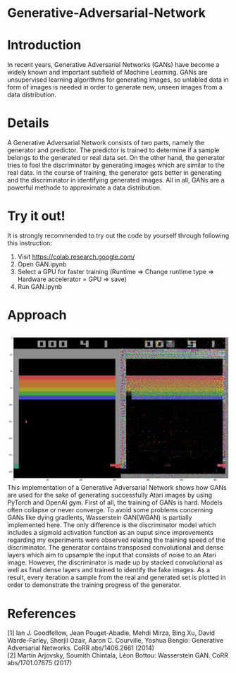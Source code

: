 # Generative-Adversarial-Network

# Introduction
In recent years, Generative Adversarial Networks (GANs) have become a widely known and important subfield of Machine Learning. GANs are unsupervised learning algorithms for generating images, so unlabled data in form of images is needed in order to generate new, unseen images from a data distribution.

# Details
A Generative Adversarial Network consists of two parts, namely the generator and predictor. The predictor is trained to determine if a sample belongs to the generated or real data set. On the other hand, the generator tries to fool the discriminator by generating images which are similar to the real data. 
In the course of training, the generator gets better in generating and the discriminator in identifying generated images. All in all, GANs are a powerful methode to approximate a data distribution.

# Try it out!
It is strongly recommended to try out the code by yourself through following this instruction: 
1. Visit https://colab.research.google.com/ 
2. Open GAN.ipynb 
3. Select a GPU for faster training (Runtime => Change runtime type => Hardware accelerator = GPU => save)
4. Run GAN.ipynb

# Approach
![alt text](https://raw.githubusercontent.com/Horrible22232/Generative-Adversarial-Network/master/imgs/GAN-Output.png "GAN-Output.png")
This implementation of a Generative Adversarial Network shows how GANs are used for the sake of generating successfully Atari images by using PyTorch and OpenAI gym. First of all, the training of GANs is hard. Models often collapse or never converge. To avoid some problems concerning GANs like dying gradients, Wasserstein GAN(WGAN) is partially implemented here.
The only difference is the discriminator model which includes a sigmoid activation function as an ouput since improvements regarding my experiments were observed relating the training speed of the discriminator. The generator contains transposed convolutional and dense layers which aim to upsample the input that consists of noise to an Atari image. However, the discriminator is made up by stacked convolutional as well as final dense layers and trained to identify the fake images.
As a result, every iteration a sample from the real and generated set is plotted in order to demonstrate the training progress of the generator.

# References
[1] Ian J. Goodfellow, Jean Pouget-Abadie, Mehdi Mirza, Bing Xu, David Warde-Farley, Sherjil Ozair, Aaron C. Courville, Yoshua Bengio: Generative Adversarial Networks. CoRR abs/1406.2661 (2014)\
[2] Martín Arjovsky, Soumith Chintala, Léon Bottou: Wasserstein GAN. CoRR abs/1701.07875 (2017)
